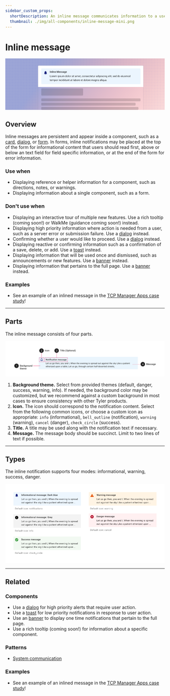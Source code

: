 ```yaml
---
sidebar_custom_props:
  shortDescription: An inline message communicates information to a user inside of another component, such as a form.
  thumbnail: ./img/all-components/inline-message-mini.png
---
```


# Inline message

<ComponentVisual storybookUrl="https://forge.tylerdev.io/main/?path=/story/components-inline-message--default">

![](./images/inline-message.png)

</ComponentVisual>

## Overview

Inline messages are persistent and appear inside a component, such as a [card](/components/cards/card), [dialog](/components/notifications-and-message/dialog), or [form](/components/cards/card). In forms, inline notifications may be placed at the top of the form for informational content that users should read first, above or below an text field for field specific information, or at the end of the form for error information. 

### Use when 

- Displaying reference or helper information for a component, such as directions, notes, or warnings.
- Displaying information about a single component, such as a form.

### Don't use when

- Displaying an interactive tour of multiple new features. Use a rich tooltip (coming soon!) or WalkMe (guidance coming soon!) instead.
- Displaying high priority information where action is needed from a user, such as a server error or submission failure. Use a [dialog](/components/notifications-and-message/dialog) instead. 
- Confirming whether a user would like to proceed. Use a [dialog](/components/notifications-and-message/dialog) instead. 
- Displaying reactive or confirming information such as a confirmation of a save, delete, or add. Use a [toast](/components/notifications-and-message/toast) instead. 
- Displaying information that will be used once and dismissed, such as announcements or new features. Use a [banner](/components/notifications-and-message/banner) instead.
- Displaying information that pertains to the full page. Use a [banner](/components/notifications-and-message/banner) instead.

### Examples

- See an example of an inlined message in the [TCP Manager Apps case study](/case-studies/tcp-manager-apps)!

---

## Parts 

The inline message consists of four parts. 

<ImageBlock>

![Anatomy of the inline message. ](./images/inline-notification-anatomy.png)

</ImageBlock>

1. **Background theme.** Select from provided themes (default, danger, success, warning, info). If needed, the background color may be customized, but we recommend against a custom background in most cases to ensure consistency with other Tyler products. 
2. **Icon.** The icon should correspond to the notification content. Select from the following common icons, or choose a custom icon as appropriate: `info` (informational), `bell_outline` (notification), `warning` (warning), `cancel` (danger), `check_circle` (success).
3. **Title.** A title may be used along with the notification text if necessary. 
4. **Message.** The message body should be succinct. Limit to two lines of text if possible.

---

## Types 

The inline notification supports four modes: informational, warning, success, danger. 

<ImageBlock>

![Anatomy of the inline message. ](./images/inline-message-types.png)

</ImageBlock>

---

## Related 

### Components

- Use a [dialog](/components/notifications-and-messages/dialog) for high priority alerts that require user action.
- Use a [toast](/components/notifications-and-messages/toast) for low priority notifications in response to user action.
- Use an [banner](/components/notifications-and-message/banner) to display one time notifications that pertain to the full page.
- Use a rich tooltip (coming soon!) for information about a specific component.

### Patterns

- [System communication](/core-patterns/system-communication)

### Examples 
- See an example of an inlined message in the [TCP Manager Apps case study](/case-studies/tcp-manager-apps)!
